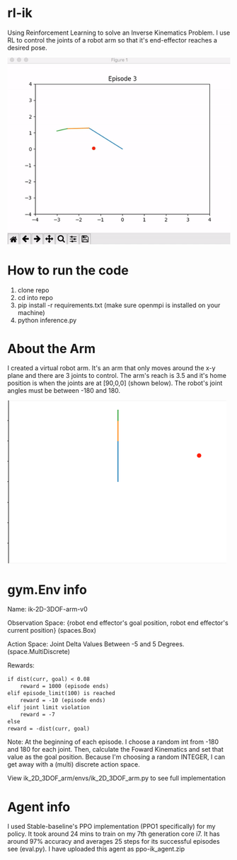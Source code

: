 # rl-ik
Using Reinforcement Learning to solve an Inverse Kinematics Problem. I use RL to control the joints of a robot arm so 
that it's end-effector reaches a desired pose.

![Demo](media/example.gif)

# How to run the code 
  1. clone repo
  2. cd into repo 
  3. pip install -r requirements.txt (make sure openmpi is installed on your machine)
  4. python inference.py 

# About the Arm
I created a virtual robot arm. It's an arm that only moves around the x-y plane and there are 3 joints to control. 
The arm's reach is 3.5 and it's home position is when the joints are at [90,0,0] (shown below). The robot's joint
angles must be between -180 and 180. 

![Demo](media/init.png )


# gym.Env info 
Name: ik-2D-3DOF-arm-v0

Observation Space: {robot end effector's goal position, robot end effector's current position} (spaces.Box)

Action Space: Joint Delta Values Between -5 and 5 Degrees. (space.MultiDiscrete)

Rewards: 

	if dist(curr, goal) < 0.08 
		reward = 1000 (episode ends)
  	elif episode_limit(100) is reached
		reward = -10 (episode ends)
  	elif joint limit violation 
		reward = -7
  	else 
	reward = -dist(curr, goal)

Note: At the beginning of each episode. I choose a random int from -180 and 180 for each joint. Then, calculate the Foward Kinematics
and set that value as the goal position. Because I'm choosing a random INTEGER, I can get away with a (multi) discrete action space. 

View ik_2D_3DOF_arm/envs/ik_2D_3DOF_arm.py to see full implementation 

# Agent info
I used Stable-baseline's PPO implementation (PPO1 specifically) for my policy. It took around 24 mins to train on my 7th generation core i7. It has around 97% accuracy and averages 25 steps for its successful episodes see (eval.py). I have uploaded this agent as ppo-ik_agent.zip


